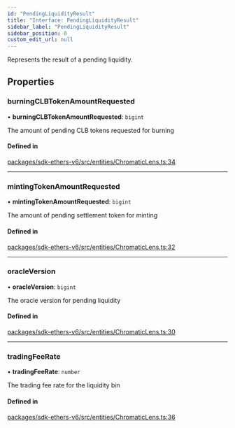 ```yaml
---
id: "PendingLiquidityResult"
title: "Interface: PendingLiquidityResult"
sidebar_label: "PendingLiquidityResult"
sidebar_position: 0
custom_edit_url: null
---
```


Represents the result of a pending liquidity.

## Properties

### burningCLBTokenAmountRequested

• **burningCLBTokenAmountRequested**: `bigint`

The amount of pending CLB tokens requested for burning

#### Defined in

[packages/sdk-ethers-v6/src/entities/ChromaticLens.ts:34](https://github.com/chromatic-protocol/sdk/blob/952dc51/packages/sdk-ethers-v6/src/entities/ChromaticLens.ts#L34)

___

### mintingTokenAmountRequested

• **mintingTokenAmountRequested**: `bigint`

The amount of pending settlement token for minting

#### Defined in

[packages/sdk-ethers-v6/src/entities/ChromaticLens.ts:32](https://github.com/chromatic-protocol/sdk/blob/952dc51/packages/sdk-ethers-v6/src/entities/ChromaticLens.ts#L32)

___

### oracleVersion

• **oracleVersion**: `bigint`

The oracle version for pending liquidity

#### Defined in

[packages/sdk-ethers-v6/src/entities/ChromaticLens.ts:30](https://github.com/chromatic-protocol/sdk/blob/952dc51/packages/sdk-ethers-v6/src/entities/ChromaticLens.ts#L30)

___

### tradingFeeRate

• **tradingFeeRate**: `number`

The trading fee rate for the liquidity bin

#### Defined in

[packages/sdk-ethers-v6/src/entities/ChromaticLens.ts:36](https://github.com/chromatic-protocol/sdk/blob/952dc51/packages/sdk-ethers-v6/src/entities/ChromaticLens.ts#L36)
